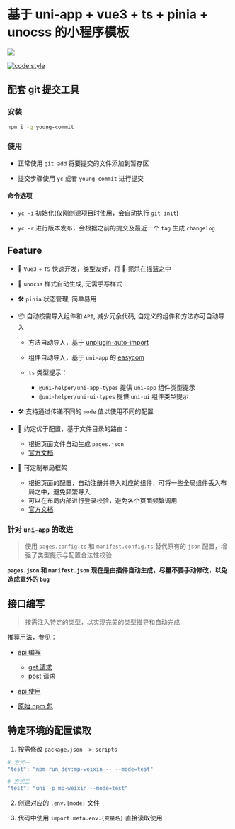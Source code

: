 # 基于 uni-app + vue3 + ts + pinia + unocss 的小程序模板


[![](https://img.shields.io/badge/Author-BluesYoung--web-blue)](https://gitee.com/BluesYoung-web)

[![code style](https://antfu.me/badge-code-style.svg)](https://github.com/antfu/eslint-config)

## 配套 git 提交工具

### 安装

```bash
npm i -g young-commit
```

### 使用

- 正常使用 `git add` 将要提交的文件添加到暂存区

- 提交步骤使用 `yc` 或者 `young-commit` 进行提交

#### 命令选项

- `yc -i` 初始化(仅刚创建项目时使用，会自动执行 `git init`)

- `yc -r` 进行版本发布，会根据之前的提交及最近一个 `tag` 生成 `changelog`

## Feature

- 🚀 `Vue3` + `TS` 快速开发，类型友好，将 🐛 扼杀在摇篮之中

- 💄 `unocss` 样式自动生成, 无需手写样式

- 🛠️ `pinia` 状态管理, 简单易用

- 📦 自动按需导入组件和 `API`, 减少冗余代码, 自定义的组件和方法亦可自动导入
  
  - 方法自动导入，基于 [unplugin-auto-import](https://www.npmjs.com/package/unplugin-auto-import)
  - 组件自动导入，基于 `uni-app` 的 [easycom](https://uniapp.dcloud.net.cn/collocation/pages.html#easycom)
  - `ts` 类型提示：

    - `@uni-helper/uni-app-types` 提供 `uni-app` 组件类型提示
    - `@uni-helper/uni-ui-types` 提供 `uni-ui` 组件类型提示

- 🛠️ 支持通过传递不同的 `mode` 值以使用不同的配置

- 🚀 约定优于配置，基于文件目录的路由：
  
  - 根据页面文件自动生成 `pages.json`
  - [官方文档](https://www.npmjs.com/package/@uni-helper/vite-plugin-uni-pages)

- 🚀 可定制布局框架

  - 根据页面的配置，自动注册并导入对应的组件，可将一些全局组件丢入布局之中，避免频繁导入
  - 可以在布局内部进行登录校验，避免各个页面频繁调用
  - [官方文档](https://www.npmjs.com/package/@uni-helper/vite-plugin-uni-layouts)


### 针对 `uni-app` 的改进

> 使用 `pages.config.ts` 和 `manifest.config.ts` 替代原有的 `json` 配置，增强了类型提示与配置合法性校验

**`pages.json` 和 `manifest.json` 现在是由插件自动生成，尽量不要手动修改，以免造成意外的 `bug`**


## 接口编写

> 按需注入特定的类型，以实现完美的类型推导和自动完成

推荐用法，参见：

  - [api 编写](./src/apis/index.ts)
    - [get 请求](./src/apis/requests/get.ts)
    - [post 请求](./src/apis/requests/post.ts)

  - [api 使用](./src/pages/index.vue)

  - [原始 npm 包](https://www.npmjs.com/package/@bluesyoung/http)

## 特定环境的配置读取

1. 按需修改 `package.json -> scripts`

```bash
# 方式一
"test": "npm run dev:mp-weixin -- --mode=test"

# 方式二
"test": "uni -p mp-weixin --mode=test"
```

2. 创建对应的 `.env.{mode}` 文件

3. 代码中使用 `import.meta.env.{变量名}` 直接读取使用
